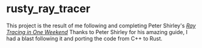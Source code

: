 # rusty_ray_tracer
This project is the result of me following and completing Peter Shirley's [_Ray Tracing in One Weekend_](https://raytracing.github.io/books/RayTracingInOneWeekend.html)
Thanks to Peter Shirley for his amazing guide, I had a blast following it and porting the code from C++ to Rust.
